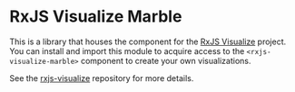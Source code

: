 # RxJS Visualize Marble
This is a library that houses the component for the [RxJS Visualize](https://rxjs-visualizes.explosionpills.com)
project. You can install and import this module to acquire access to the
`<rxjs-visualize-marble>` component to create your own visualizations.

See the [rxjs-visualize](https://github.com/ajcrites/rxjs-visualizes) repository
for more details.
